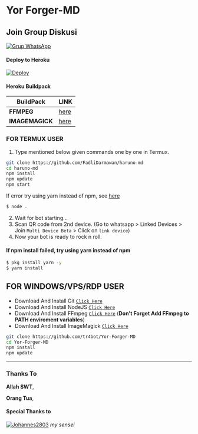 # Yor Forger-MD


## Join Group Diskusi
[![Grup WhatsApp](https://img.shields.io/badge/WhatsApp%20Group-25D366?style=for-the-badge&logo=whatsapp&logoColor=white)](https://chat.whatsapp.com/Jyv7EHaKjGzC4F487YeAtF) 


#### Deploy to Heroku
[![Deploy](https://www.herokucdn.com/deploy/button.svg)](https://heroku.com/deploy?template=https://github.com/tr4github/Yor-forger-MD)

#### Heroku Buildpack
| BuildPack | LINK |
|--------|--------|
| **FFMPEG** |[here](https://github.com/jonathanong/heroku-buildpack-ffmpeg-latest) |
| **IMAGEMAGICK** | [here](https://github.com/DuckyTeam/heroku-buildpack-imagemagick) |

### FOR TERMUX USER
1. Type mentioned below given commands one by one in Termux.
```sh
git clone https://github.com/FadliDarmawan/haruno-md
cd haruno-md
npm install
npm update
npm start
```
If error try using yarn instead of npm, see [here](https://github.com/BochilGaming/games-wabot/tree/multi-device#if-npm-install-failed--try--using-yarn-instead-of-npm)
```sh
$ node .
```
2. Wait for bot starting...
3. Scan QR code from 2nd device. (Go to whatsapp > Linked Devices > Join `Multi Device Beta` > Click on `link device`)
4. Now your bot is ready to rock n roll.

#### If npm install failed, try using yarn instead of npm
```sh
$ pkg install yarn -y
$ yarn install
```

## FOR WINDOWS/VPS/RDP USER

* Download And Install Git [`Click Here`](https://git-scm.com/downloads)
* Download And Install NodeJS [`Click Here`](https://nodejs.org/en/download)
* Download And Install FFmpeg [`Click Here`](https://ffmpeg.org/download.html) (**Don't Forget Add FFmpeg to PATH enviroment variables**)
* Download And Install ImageMagick [`Click Here`](https://imagemagick.org/script/download.php)

```bash
git clone https://github.com/tr4bot/Yor-Forger-MD
cd Yor-Forger-MD
npm install
npm update
```
---------
### Thanks To 
**Allah SWT**,

**Orang Tua**,


#### Special Thanks to
[![Johannes2803](https://github.com/Johannes2803.png?size=100)](https://github.com/Johannes2803)
*my sensei*
